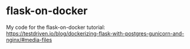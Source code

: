 # flask-on-docker

My code for the flask-on-docker tutorial: https://testdriven.io/blog/dockerizing-flask-with-postgres-gunicorn-and-nginx/#media-files

